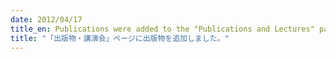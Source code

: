 ```yaml
---
date: 2012/04/17
title_en: Publications were added to the "Publications and Lectures" page.
title: "「出版物・講演会」ページに出版物を追加しました。"
---
```

